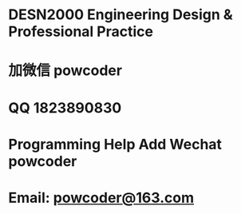 # DESN2000 Engineering Design & Professional Practice
# 加微信 powcoder

# QQ 1823890830

# Programming Help Add Wechat powcoder

# Email: powcoder@163.com

